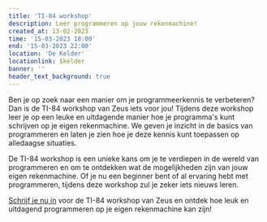 ```yaml
---
title: 'TI-84 workshop'
description: Leer programmeren op jouw rekenmachine!
created_at: 13-02-2023
time: '15-03-2023 18:00'
end: '15-03-2023 22:00'
location: 'De Kelder'
locationlink: $kelder
banner: ''
header_text_background: true
---
```


Ben je op zoek naar een manier om je programmeerkennis te verbeteren? Dan is de TI-84 workshop van Zeus iets voor jou!
Tijdens deze workshop leer je op een leuke en uitdagende manier hoe je programma's kunt schrijven op je eigen
rekenmachine. We geven je inzicht in de basics van programmeren en laten je zien hoe je deze kennis
kunt toepassen op alledaagse situaties.

De TI-84 workshop is een unieke kans om je te verdiepen in de wereld van programmeren en om te ontdekken wat de
mogelijkheden zijn van jouw eigen rekenmachine. Of je nu een beginner bent of al ervaring hebt met programmeren, tijdens
deze workshop zul je zeker iets nieuws leren.

[Schrijf je nu in](https://event.student.ugent.be/events/372) voor de TI-84 workshop van Zeus en ontdek hoe leuk en uitdagend programmeren op je eigen rekenmachine kan
zijn!
